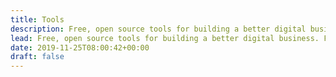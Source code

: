 ```yaml
---
title: Tools
description: Free, open source tools for building a better digital business. For solopreneurs, startup entrepreneurs, and corporate innovators.
lead: Free, open source tools for building a better digital business. For solopreneurs, startup entrepreneurs, and corporate innovators.
date: 2019-11-25T08:00:42+00:00
draft: false
---
```

